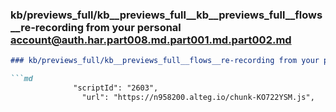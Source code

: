### kb/previews_full/kb__previews_full__kb__previews_full__flows__re-recording from your personal account@auth.har.part008.md.part001.md.part002.md

```md
### kb/previews_full/kb__previews_full__flows__re-recording from your personal account@auth.har.part008.md.part001.md (part 002)

```md
              "scriptId": "2603",
                "url": "https://n958200.alteg.io/chunk-KO722YSM.js",
   
```

```

```
